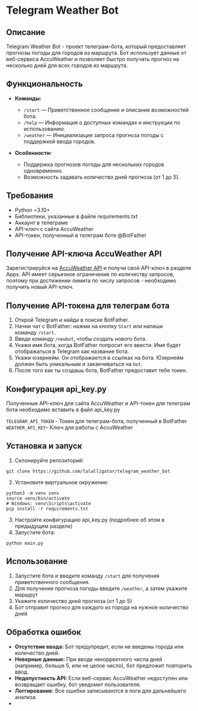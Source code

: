 # Telegram Weather Bot

## Описание

Telegram Weather Bot - проект телеграм-бота, который предоставляет прогнозы погоды для городов из маршрута. Бот использует данные от веб-сервиса AccuWeather и позволяет быстро получать прогноз на несколько дней для всех городов из маршрута.
## Функциональность

- **Команды:**
    - `/start` — Приветственное сообщение и описание возможностей бота.
    - `/help` — Информация о доступных командах и инструкции по использованию.
    - `/weather` — Инициализация запроса прогноза погоды с поддержкой ввода городов.
    
- **Особенности:**
    - Поддержка прогнозов погоды для нескольких городов одновременно.
    - Возможность задавать количество дней прогноза (от 1 до 5).
## Требования

- Python ~3.10+
- Библиотеки, указанные в файле requirements.txt
- Аккаунт в телеграме
- API-ключ с сайта AccuWeather
- API-токен, полученный в телеграм боте @BotFather
## Получение API-ключа AccuWeather API

Зарегистрируйся на [AccuWeather API](https://developer.accuweather.com/) и получи свой API-ключ в разделе Apps. API имеет серьезное ограничение по количеству запросов, поэтому при достижении лимита по числу запросов - необходимо получить новый API-ключ.
## Получение API-токена для телеграм бота

1. Открой Telegram и найди в поиске BotFather.
2.  Начни чат с BotFather: нажми на кнопку `Start` или напиши команду `/start`.
3. Введи команду `/newbot`, чтобы создать нового бота.
4. Укажи имя бота, когда BotFather попросит его ввести. Имя будет отображаться в Telegram как название бота.
5.  Укажи юзернейм. Он отображается в ссылках на бота. Юзернейм должен быть уникальным и заканчиваться на `bot`. 
6.  После того как ты создашь бота, BotFather предоставит тебе токен. 
## Конфигурация api_key.py

Полученные API-ключ для сайта AccuWeather и API-токен для телеграм бота необходимо вставить в файл api_key.py

`TELEGRAM_API_TOKEN` - Токен для телеграм-бота, полученный в BotFather 
`WEATHER_API_KEY`- Ключ для работы с AccuWeather
## Установка и запуск
1. Склонируйте репозиторий:
```
git clone https://github.com/lolalligator/telegram_weather_bot
```
2. Установите виртуальное окружение:
```
python3 -m venv venv
source venv/bin/activate  
# Windows: venv\Scripts\activate
pip install -r requirements.txt
```
3. Настройте конфигурацию api_key.py (подробнее об этом в предыдущем разделе)
4. Запустите бота:
```
python main.py
```
## Использование

1. Запустите бота и введите команду `/start` для получения приветственного сообщения.
2. Для получения прогноза погоды введите `/weather`, а затем укажите маршрут
3. Укажите количество дней прогноза (от 1 до 5)
4. Бот отправит прогноз для каждого из города на нужное количество дней
## Обработка ошибок

- **Отсутствие ввода:** Бот предупредит, если не введены города или количество дней.
- **Неверные данные:** При вводе некорректного числа дней (например, больше 5, или не целое число), бот предложит повторить ввод.
- **Недопустность API:** Если веб-сервис AccuWeather недоступен или возвращает ошибку, бот уведомит пользователя.
- **Логгирование:** Все ошибки записываются в логи для дальнейшего анализа.
- 
